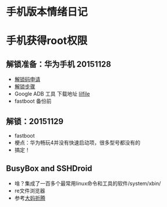 # 手机版本情绪日记

# 手机获得root权限

## 解锁准备：华为手机 20151128
- [解锁码申请](https://www.emui.com/plugin.php?id=unlock&mod=step)
- [解锁步骤](http://www.emui.com/plugin.php?id=unlock&mod=step)
- Google  ADB 工具 下载地址 [lilfile](http://lilfile.com/aKTtOt)
- fastboot  备份前

## 解锁：20151129
- fastboot 
- 梗点：华为畅玩4并没有快速启动项，很多型号都没有的
- 搞定！

## BusyBox and SSHDroid
- 啥？集成了一百多个最常用linux命令和工具的软件/system/xbin/ 
- re文件浏览器
- 参考[大妈折腾](http://codelab.qpython.org/pythonic/init-my-qpy-env.html)
